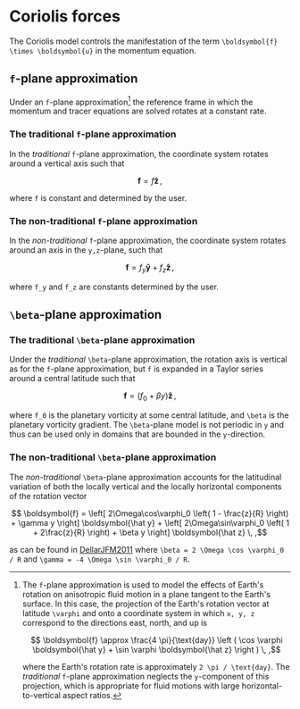 # Coriolis forces

The Coriolis model controls the manifestation of the term ``\boldsymbol{f} \times \boldsymbol{u}``
in the momentum equation.

## ``f``-plane approximation

Under an ``f``-plane approximation[^3] the reference frame in which
the momentum and tracer equations are solved rotates at a constant rate.

### The traditional ``f``-plane approximation

In the *traditional* ``f``-plane approximation, the coordinate system rotates around
a vertical axis such that
```math
    \boldsymbol{f} = f \boldsymbol{\hat z} \, ,
```
where ``f`` is constant and determined by the user.

### The non-traditional ``f``-plane approximation

In the *non-traditional* ``f``-plane approximation, the coordinate system rotates around
an axis in the ``y,z``-plane, such that
```math
    \boldsymbol{f} = f_y \boldsymbol{\hat y} + f_z \boldsymbol{\hat z} \, ,
```
where ``f_y`` and ``f_z`` are constants determined by the user.


[^3]: The ``f``-plane approximation is used to model the effects of Earth's rotation on anisotropic 
      fluid motion in a plane tangent to the Earth's surface. In this case, the projection of 
      the Earth's rotation vector at latitude ``\varphi`` and onto a coordinate system in which 
      ``x, y, z`` correspond to the directions east, north, and up is
      ```math
          \boldsymbol{f} \approx \frac{4 \pi}{\text{day}} \left ( \cos \varphi \boldsymbol{\hat y} + \sin \varphi \boldsymbol{\hat z} \right ) \, ,
      ```
      where the Earth's rotation rate is approximately ``2 \pi / \text{day}``. The *traditional* 
      ``f``-plane approximation neglects the ``y``-component of this projection, which is appropriate 
      for fluid motions with large horizontal-to-vertical aspect ratios.

## ``\beta``-plane approximation

### The traditional ``\beta``-plane approximation

Under the *traditional* ``\beta``-plane approximation, the rotation axis is vertical as for the
``f``-plane approximation, but ``f`` is expanded in a Taylor series around a central latitude 
such that
```math
    \boldsymbol{f} = \left ( f_0 + \beta y \right ) \boldsymbol{\hat z} \, ,
```
where ``f_0`` is the planetary vorticity at some central latitude, and ``\beta`` is the
planetary vorticity gradient.
The ``\beta``-plane model is not periodic in ``y`` and thus can be used only in domains that
are bounded in the ``y``-direction.

### The non-traditional ``\beta``-plane approximation

The *non-traditional* ``\beta``-plane approximation accounts for the latitudinal variation of both
the locally vertical and the locally horizontal components of the rotation vector
```math
    \boldsymbol{f} = \left[ 2\Omega\cos\varphi_0 \left( 1 -  \frac{z}{R} \right) + \gamma y \right] \boldsymbol{\hat y}
           + \left[ 2\Omega\sin\varphi_0 \left( 1 + 2\frac{z}{R} \right) + \beta  y \right] \boldsymbol{\hat z} \, ,
```
as can be found in [DellarJFM2011](@cite) where 
``\beta = 2 \Omega \cos \varphi_0 / R`` and ``\gamma = -4 \Omega \sin \varphi_0 / R``.
